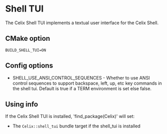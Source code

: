 <!--
Licensed to the Apache Software Foundation (ASF) under one or more
contributor license agreements.  See the NOTICE file distributed with
this work for additional information regarding copyright ownership.
The ASF licenses this file to You under the Apache License, Version 2.0
(the "License"); you may not use this file except in compliance with
the License.  You may obtain a copy of the License at
   
    http://www.apache.org/licenses/LICENSE-2.0

Unless required by applicable law or agreed to in writing, software
distributed under the License is distributed on an "AS IS" BASIS,
WITHOUT WARRANTIES OR CONDITIONS OF ANY KIND, either express or implied.
See the License for the specific language governing permissions and
limitations under the License.
-->

# Shell TUI

The Celix Shell TUI implements a textual user interface for the Celix Shell.

## CMake option
    BUILD_SHELL_TUI=ON

## Config options

- SHELL_USE_ANSI_CONTROL_SEQUENCES - Whether to use ANSI control
sequences to support backspace, left, up, etc key commands in the
shell tui. Default is true if a TERM environment is set else false.

## Using info

If the Celix Shell TUI is installed, 'find_package(Celix)' will set:
 - The `Celix::shell_tui` bundle target if the shell_tui is installed
